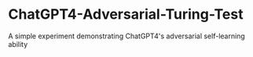 # ChatGPT4-Adversarial-Turing-Test
A simple experiment demonstrating ChatGPT4's adversarial self-learning ability
